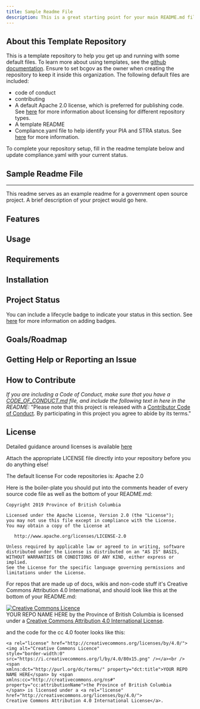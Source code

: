 ```yaml
---
title: Sample Readme File
description: This is a great starting point for your main README.md file for your new project
---
```


## About this Template Repository

This is a template repository to help you get up and running with some default files. To learn more about using templates, see
the [github documentation](https://docs.github.com/en/github/creating-cloning-and-archiving-repositories/creating-a-repository-from-a-template#creating-a-repository-from-a-template). Ensure to set bcgov as the owner when creating the
repository to keep it inside this organization. The following default files are included:

- code of conduct
- contributing
- A default Apache 2.0 license, which is preferred for publishing code. See [here](https://github.com/bcgov/BC-Policy-Framework-For-GitHub/blob/master/BC-Open-Source-Development-Employee-Guide/Licenses.md) for more information about licensing for different repository types.
- A template README
- Compliance.yaml file to help identify your PIA and STRA status. See [here](https://github.com/bcgov/repomountie/blob/master/templates/why-comply.md#user-content-compliance) for more information.

To complete your repository setup, fill in the readme template below and update compliance.yaml with your current status.

## Sample Readme File
---
This readme serves as an example readme for a government open source project. A brief description of your project would go here.

## Features

## Usage

## Requirements

## Installation

## Project Status

You can include a lifecycle badge to indicate your status in this section. See [here](https://github.com/bcgov/repomountie/blob/master/doc/lifecycle-badges.md) for more information on adding badges.

## Goals/Roadmap

## Getting Help or Reporting an Issue

## How to Contribute

*If you are including a Code of Conduct, make sure that you have a [CODE_OF_CONDUCT.md](SAMPLE-CODE_OF_CONDUCT.md) file, and include the following text in here in the README:*
"Please note that this project is released with a [Contributor Code of Conduct](CODE_OF_CONDUCT.md). By participating in this project you agree to abide by its terms."

## License

Detailed guidance around licenses is available 
[here](/BC-Open-Source-Development-Employee-Guide/Licenses.md)

Attach the appropriate LICENSE file directly into your repository before you do anything else!

The default license For code repositories is: Apache 2.0

Here is the boiler-plate you should put into the comments header of every source code file as well as the bottom of your README.md:

    Copyright 2019 Province of British Columbia

    Licensed under the Apache License, Version 2.0 (the "License");
    you may not use this file except in compliance with the License.
    You may obtain a copy of the License at 

       http://www.apache.org/licenses/LICENSE-2.0

    Unless required by applicable law or agreed to in writing, software
    distributed under the License is distributed on an "AS IS" BASIS,
    WITHOUT WARRANTIES OR CONDITIONS OF ANY KIND, either express or implied.
    See the License for the specific language governing permissions and
    limitations under the License.
   
For repos that are made up of docs, wikis and non-code stuff it's Creative Commons Attribution 4.0 International, and should look like this at the bottom of your README.md:

<a rel="license" href="http://creativecommons.org/licenses/by/4.0/"><img alt="Creative Commons Licence" style="border-width:0" src="https://i.creativecommons.org/l/by/4.0/80x15.png" /></a><br /><span xmlns:dct="http://purl.org/dc/terms/" property="dct:title">YOUR REPO NAME HERE</span> by <span xmlns:cc="http://creativecommons.org/ns#" property="cc:attributionName">the Province of British Columbia</span> is licensed under a <a rel="license" href="http://creativecommons.org/licenses/by/4.0/">Creative Commons Attribution 4.0 International License</a>.

and the code for the cc 4.0 footer looks like this:

    <a rel="license" href="http://creativecommons.org/licenses/by/4.0/"><img alt="Creative Commons Licence"
    style="border-width:0" src="https://i.creativecommons.org/l/by/4.0/80x15.png" /></a><br /><span
    xmlns:dct="http://purl.org/dc/terms/" property="dct:title">YOUR REPO NAME HERE</span> by <span
    xmlns:cc="http://creativecommons.org/ns#" property="cc:attributionName">the Province of British Columbia
    </span> is licensed under a <a rel="license" href="http://creativecommons.org/licenses/by/4.0/">
    Creative Commons Attribution 4.0 International License</a>.

